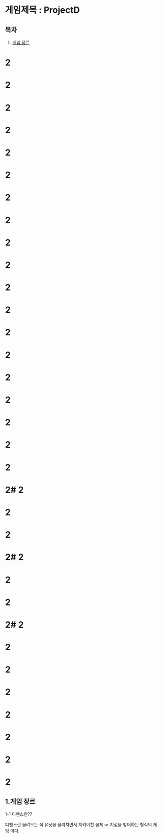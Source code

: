 # 게임제목 : ProjectD
## 목차
1. [게임 장르](#1.게임-장르)
# 2
# 2
# 2
# 2
# 2
# 2
# 2
# 2

# 2
# 2
# 2
# 2

# 2
# 2
# 2
# 2

# 2
# 2
# 2
# 2# 2
# 2
# 2
# 2# 2
# 2
# 2
# 2# 2
# 2
# 2
# 2



# 2
# 2
# 2
# 2



## 1.게임 장르
1-1 디펜스란??

디펜스란 몰려오는 적 유닛을 물리치면서 지켜야할 물체 or 지점을 방어하는 형식의 게임 이다.

